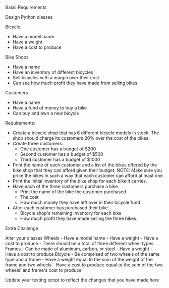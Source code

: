 Basic Requirements

Design Python classes

Bicycle
  - Have a model name
  - Have a weight
  - Have a cost to produce

Bike Shops
  - Have a name
  - Have an inventory of different bicycles
  - Sell bicycles with a margin over their cost
  - Can see how much profit they have made from selling bikes

Customers
  - Have a name
  - Have a fund of money to buy a bike
  - Can buy and own a new bicycle

Requirements:

  - Create a bicycle shop that has 6 different bicycle models in stock. The shop should charge its customers 20% over the cost of the bikes.
  - Create three customers:
      - One customer has a budget of $200
      - Second customer has a budget of $500
      - Third customer has a budget of $1000
  - Print the name of each customer and a list of the bikes offered by the bike shop that they can afford given their budget. 
    NOTE:  Make sure you price the bikes in such a way that each customer can afford at least one.
  - Print the initial inventory of the bike shop for each bike it carries.
  - Have each of the three customers purchase a bike
      - Print the name of the bike the customer purchased
      - The cost
      - How much money they have left over in their bicycle fund
  - After each customer has purchased their bike
      - Bicycle shop's remaining inventory for each bike
      - How much profit they have made selling the three bikes.


Extra Challenge

Alter your classes
  Wheels
    - Have a model name
    - Have a weight
    - Have a cost to produce
    - There should be a total of three different wheel types
  Frames
    - Can be made of aluminum, carbon, or steel
    - Have a weight
    - Have a cost to produce
  Bicycle
    - Be comprised of two wheels of the same type and a frame
    - Have a weight equal to the sum of the weight of the frame and two wheels
    - Have a cost to produce equal to the sum of the two wheels' and frame's cost to produce

Update your testing script to reflect the changes that you have made here